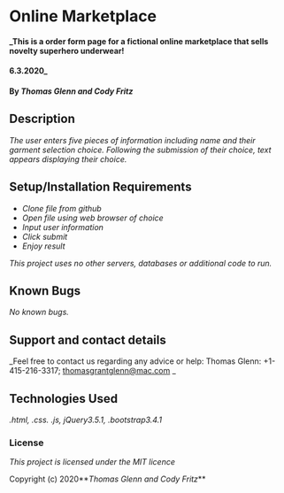 # Online Marketplace

#### _This is a order form page for a fictional online marketplace that sells novelty superhero underwear!
 #### 6.3.2020_

#### By _**Thomas Glenn and Cody Fritz**_

## Description

_The user enters five pieces of information including name and their garment selection choice. Following the submission of their choice, text appears displaying their choice._

## Setup/Installation Requirements

* _Clone file from github_
* _Open file using web browser of choice_
* _Input user information_
* _Click submit_
* _Enjoy result_

_This project uses no other servers, databases or additional code to run._

## Known Bugs

_No known bugs._

## Support and contact details

_Feel free to contact us regarding any advice or help:
Thomas Glenn: +1-415-216-3317; thomasgrantglenn@mac.com
_

## Technologies Used

_.html, .css. .js, jQuery3.5.1, .bootstrap3.4.1_

### License

*This project is licensed under the MIT licence*

Copyright (c) 2020**_Thomas Glenn and Cody Fritz_**